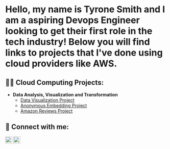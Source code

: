 <h1>Hello, my name is Tyrone Smith and I am a aspiring Devops Engineer looking to get their first role in the tech industry! Below you will find links to projects that I've done using cloud providers like AWS.

<h2>👨‍💻 Cloud Computing Projects:</h2>

- <b>Data Analysis, Visualization and Transformation</b>
  - [Data Visualization Project](https://youtu.be/LwlZDfvq-vI)
  -  [Anonymous Embedding Project](https://youtu.be/7mr5xVljPQM)
  - [Amazon Reviews Project](https://youtu.be/6jdzj9msUGI)




<h2> 🤳 Connect with me:</h2>

[<img align="left" alt="TyroneSmith | YouTube" width="22px" src="https://cdn.jsdelivr.net/npm/simple-icons@v3/icons/youtube.svg" />][youtube]
[<img align="left" alt="TyroneSmith | LinkedIn" width="22px" src="https://cdn.jsdelivr.net/npm/simple-icons@v3/icons/linkedin.svg" />][linkedin]


[youtube]: https://www.youtube.com/channel/UC0jFcIKqBR15CWFhONtSnXA
[linkedin]: https://linkedin.com/in/tyrone-smith-74b15a233/
